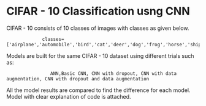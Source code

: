 # CIFAR - 10 Classification usng CNN
CIFAR - 10 consists of 10 classes of images with classes as given below.

                 classes=['airplane','automobile','bird','cat','deer','dog','frog','horse','ship','truck']
                 
                 
                 
Models are built for the same CIFAR - 10 dataset using different trials such as:

                    ANN,Basic CNN, CNN with dropout, CNN with data augmentation, CNN with dropout and data augmentation
                    
All the model results are compared to find the difference for each model. Model with clear explanation of code is attached.
